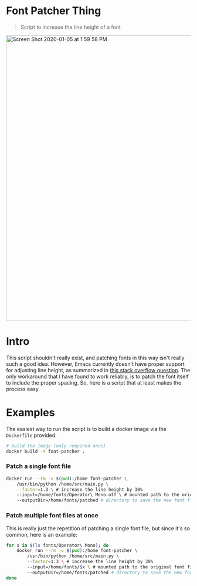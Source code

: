 # Font Patcher Thing
> Script to increase the line height of a font

<img width="778" alt="Screen Shot 2020-01-05 at 1 59 58 PM" src="https://user-images.githubusercontent.com/11488762/71784658-b16c1480-2fc3-11ea-893c-255e8b895cf0.png">

# Intro
This script shouldn't really exist, and patching fonts in this way isn't really such
a good idea. However, Emacs currently doesn't have proper support for adjusting
line height, as summarized in [this stack overflow question](https://stackoverflow.com/questions/26437034/emacs-line-height). The only
workaround that I have found to work reliably, is to patch the font itself to
include the proper spacing. So, here is a script that at least makes the process easy.

# Examples

The easiest way to run the script is to build a docker image via the
`Dockerfile` provided.

```bash
# build the image (only required once)
docker build -t font-patcher .
```

### Patch a single font file

```bash
docker run --rm -v $(pwd):/home font-patcher \
    /usr/bin/python /home/src/main.py \
    --factor=1.3 \ # increase the line height by 30%
    --input=/home/fonts/Operator\ Mono.otf \ # mounted path to the original font file
    --outputDir=/home/fonts/patched # directory to save the new font file
```

### Patch multiple font files at once

This is really just the repetition of patching a single font file, but since
it's so common, here is an example:

```bash
for x in $(ls fonts/Operator\ Mono); do
    docker run --rm -v $(pwd):/home font-patcher \
        /usr/bin/python /home/src/main.py \
        --factor=1.3 \ # increase the line height by 30%
        --input=/home/fonts/$x \ # mounted path to the original font file
        --outputDir=/home/fonts/patched # directory to save the new font file
done
```
